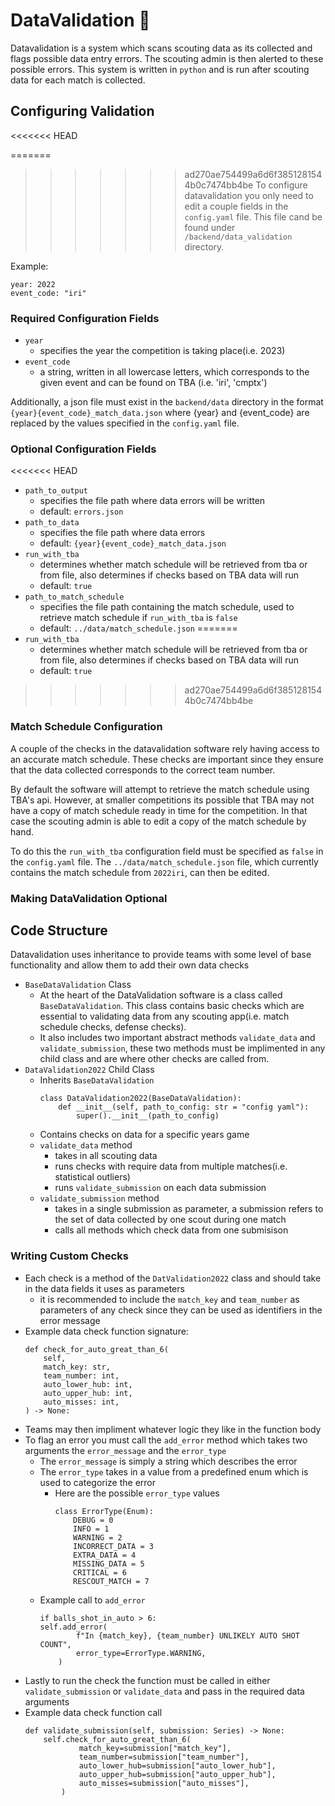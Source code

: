 # DataValidation 📔

Datavalidation is a system which scans scouting data as its collected and flags possible data entry errors. The scouting admin is then alerted to these possible errors. This system is written in `python` and is run after scouting data for each match is collected.


## Configuring Validation

<<<<<<< HEAD

=======
>>>>>>> ad270ae754499a6d6f3851281544b0c7474bb4be
To configure datavalidation you only need to edit a couple fields in the `config.yaml` file. This file cand be found under `/backend/data_validation` directory.

Example:
```
year: 2022
event_code: "iri"
```

### Required Configuration Fields

 - `year`
    - specifies the year the competition is taking place(i.e. 2023)
 -  `event_code`
    - a string, written in all lowercase letters, which corresponds to the given event and can be found on TBA (i.e. 'iri', 'cmptx')

Additionally, a json file must exist in the `backend/data` directory in the format `{year}{event_code}_match_data.json` where {year} and {event_code} are replaced by the values specified in the `config.yaml` file.

### Optional Configuration Fields
<<<<<<< HEAD

 - `path_to_output`
    - specifies the file path where data errors will be written
    - default: `errors.json`
 -  `path_to_data`
    - specifies the file path where data errors
    - default: `{year}{event_code}_match_data.json`
 - `run_with_tba`
    - determines whether match schedule will be retrieved from tba or from file, also determines if checks based on TBA data will run
    - default: `true`
 - `path_to_match_schedule`
    - specifies the file path containing the match schedule, used to retrieve match schedule if `run_with_tba` is `false`
    - default: `../data/match_schedule.json`
=======
 - `run_with_tba`
    - determines whether match schedule will be retrieved from tba or from file, also determines if checks based on TBA data will run
    - default: `true`
>>>>>>> ad270ae754499a6d6f3851281544b0c7474bb4be

### Match Schedule Configuration
A couple of the checks in the datavalidation software rely having access to an accurate match schedule. These checks are important since they ensure that the data collected corresponds to the correct team number. 

By default the software will attempt to retrieve the match schedule using TBA's api. However, at smaller competitions its possible that TBA may not have a copy of match schedule ready in time for the competition. In that case the scouting admin is able to edit a copy of the match schedule by hand.

To do this the `run_with_tba` configuration field must be specified as `false` in the `config.yaml` file. The `../data/match_schedule.json` file, which currently contains the match schedule from `2022iri`, can then be edited.

### Making DataValidation Optional
 
## Code Structure 
Datavalidation uses inheritance to provide teams with some level of base functionality and allow them to add their own data checks
- `BaseDataValidation` Class
    - At the heart of the DataValidation software is a class called `BaseDataValidation`. This class contains basic checks which are essential to validating data from any scouting app(i.e. match schedule checks, defense checks).
    - It also includes two important abstract methods `validate_data` and `validate_submission`, these two methods must be implimented in any child class and are where other checks are called from.
- `DataValidation2022` Child Class
    - Inherits `BaseDataValidation`
        ```
        class DataValidation2022(BaseDataValidation):
            def __init__(self, path_to_config: str = "config yaml"):
                super().__init__(path_to_config)
        ```
    - Contains checks on data for a  specific years game
    - `validate_data` method
        - takes in all scouting data
        - runs checks with require data from multiple matches(i.e. statistical outliers)
        - runs `validate_submission` on each data submission
    - `validate_submission` method
        - takes in a single submission as parameter, a submission refers to the set of data collected by one scout during one match
        - calls all methods which check data from one submisison

### Writing Custom Checks
 - Each check is a method of the `DatValidation2022` class and should take in the data fields it uses as parameters
   - it is recommended to include the `match_key` and `team_number` as parameters of any check since they can be used as identifiers in the error message
 - Example data check function signature:
    ```
    def check_for_auto_great_than_6(
        self,
        match_key: str,
        team_number: int,
        auto_lower_hub: int,
        auto_upper_hub: int,
        auto_misses: int,
    ) -> None:
    ```
 - Teams may then impliment whatever logic they like in the function body
 - To flag an error you must call the `add_error` method which takes two arguments the `error_message` and the `error_type`
    - The `error_message` is simply a string which describes the error
    - The `error_type` takes in a value from a predefined enum which is used to categorize the error
        - Here are the possible `error_type` values
            ```
            class ErrorType(Enum):
                DEBUG = 0
                INFO = 1
                WARNING = 2
                INCORRECT_DATA = 3
                EXTRA_DATA = 4
                MISSING_DATA = 5
                CRITICAL = 6
                RESCOUT_MATCH = 7
            ```
    - Example call to `add_error`
        ```
        if balls_shot_in_auto > 6:
        self.add_error(
                f"In {match_key}, {team_number} UNLIKELY AUTO SHOT COUNT",
                error_type=ErrorType.WARNING,
            )
        ```
 - Lastly to run the check the function must be called in either `validate_submission` or `validate_data` and pass in the required data arguments
 - Example data check function call
    ```
    def validate_submission(self, submission: Series) -> None:
        self.check_for_auto_great_than_6(
                match_key=submission["match_key"],
                team_number=submission["team_number"],
                auto_lower_hub=submission["auto_lower_hub"],
                auto_upper_hub=submission["auto_upper_hub"],
                auto_misses=submission["auto_misses"],
            )
    ```